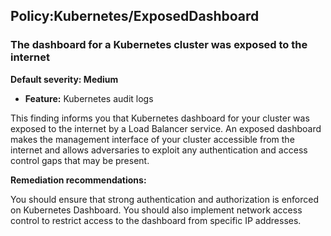 Policy:Kubernetes/ExposedDashboard
----------------------------------


### The dashboard for a Kubernetes cluster was exposed to the internet


**Default severity: Medium**


 * **Feature:** Kubernetes audit logs

This finding informs you that Kubernetes dashboard for your cluster was exposed to the internet by a Load Balancer service. An exposed dashboard makes the management interface of your cluster accessible from the internet and allows adversaries to exploit any authentication and access control gaps that may be present. 


**Remediation recommendations:**


You should ensure that strong authentication and authorization is enforced on Kubernetes Dashboard. You should also implement network access control to restrict access to the dashboard from specific IP addresses. 

